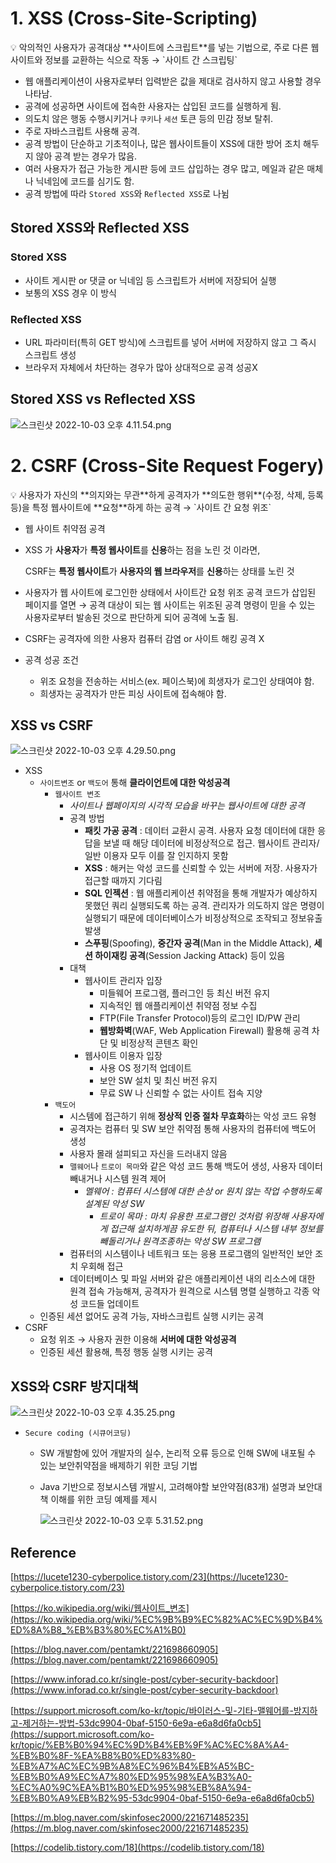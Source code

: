 # 1. XSS (Cross-Site-Scripting)

<aside>
💡 악의적인 사용자가 공격대상 **사이트에 스크립트**를 넣는 기법으로, 주로 다른 웹사이트와 정보를 교환하는 식으로 작동 → `사이트 간 스크립팅`

</aside>

- 웹 애플리케이션이 사용자로부터 입력받은 값을 제대로 검사하지 않고 사용할 경우 나타남.
- 공격에 성공하면 사이트에 접속한 사용자는 삽입된 코드를 실행하게 됨.
- 의도치 않은 행동 수행시키거나 `쿠키`나 `세션` 토큰 등의 민감 정보 탈취.
- 주로 자바스크립트 사용해 공격.
- 공격 방법이 단순하고 기초적이나, 많은 웹사이트들이 XSS에 대한 방어 조치 해두지 않아 공격 받는 경우가 많음.
- 여러 사용자가 접근 가능한 게시판 등에 코드 삽입하는 경우 많고, 메일과 같은 매체나 닉네임에 코드를 심기도 함.
- 공격 방법에 따라 `Stored XSS`와 `Reflected XSS`로 나뉨

## Stored XSS와 Reflected XSS

### Stored XSS

- 사이트 게시판 or 댓글 or 닉네임 등 스크립트가 서버에 저장되어 실행
- 보통의 XSS 경우 이 방식

### Reflected XSS

- URL 파라미터(특히 GET 방식)에 스크립트를 넣어 서버에 저장하지 않고 그 즉시 스크립트 생성
- 브라우저 자체에서 차단하는 경우가 많아 상대적으로 공격 성공X

## Stored XSS vs Reflected XSS

![스크린샷 2022-10-03 오후 4.11.54.png](https://s3-us-west-2.amazonaws.com/secure.notion-static.com/a3237bf5-d5d2-496b-bb18-3d7080036d61/%E1%84%89%E1%85%B3%E1%84%8F%E1%85%B3%E1%84%85%E1%85%B5%E1%86%AB%E1%84%89%E1%85%A3%E1%86%BA_2022-10-03_%E1%84%8B%E1%85%A9%E1%84%92%E1%85%AE_4.11.54.png)

# 2. CSRF (Cross-Site Request Fogery)

<aside>
💡 사용자가 자신의 **의지와는 무관**하게 공격자가 **의도한 행위**(수정, 삭제, 등록 등)을 특정 웹사이트에 **요청**하게 하는 공격 → `사이트 간 요청 위조`

</aside>

- 웹 사이트 취약점 공격
- XSS 가 **사용자**가 **특정 웹사이트**를 **신용**하는 점을 노린 것 이라면,
    
    CSRF는 **특정 웹사이트**가 **사용자의 웹 브라우저**를 **신용**하는 상태를 노린 것
    
- 사용자가 웹 사이트에 로그인한 상태에서 사이트간 요청 위조 공격 코드가 삽입된 페이지를 열면 → 공격 대상이 되는 웹 사이트는 위조된 공격 명령이 믿을 수 있는 사용자로부터 발송된 것으로 판단하게 되어 공격에 노출 됨.
- CSRF는 공격자에 의한 사용자 컴퓨터 감염 or 사이트 해킹 공격 X
- 공격 성공 조건
    - 위조 요청을 전송하는 서비스(ex. 페이스북)에 희생자가 로그인 상태여야 함.
    - 희생자는 공격자가 만든 피싱 사이트에 접속해야 함.

## XSS vs CSRF

![스크린샷 2022-10-03 오후 4.29.50.png](https://s3-us-west-2.amazonaws.com/secure.notion-static.com/60682d23-79aa-48fa-8d1a-2819a211bbb3/%E1%84%89%E1%85%B3%E1%84%8F%E1%85%B3%E1%84%85%E1%85%B5%E1%86%AB%E1%84%89%E1%85%A3%E1%86%BA_2022-10-03_%E1%84%8B%E1%85%A9%E1%84%92%E1%85%AE_4.29.50.png)

- XSS
    - `사이트변조` or `백도어` 통해 **클라이언트에 대한 악성공격**
        - `웹사이트 변조`
            - *사이트나 웹페이지의 시각적 모습을 바꾸는 웹사이트에 대한 공격*
            - 공격 방법
                - **패킷 가공 공격** : 데이터 교환시 공격. 사용자 요청 데이터에 대한 응답을 보낼 때 해당 데이터에 비정상적으로 접근. 웹사이트 관리자/일반 이용자 모두 이를 잘 인지하지 못함
                - **XSS** : 해커는 악성 코드를 신뢰할 수 있는 서버에 저장. 사용자가 접근할 때까지 기다림
                - **SQL 인젝션** : 웹 애플리케이션 취약점을 통해 개발자가 예상하지 못했던 쿼리 실행되도록 하는 공격. 관리자가 의도하지 않은 명령이 실행되기 때문에 데이터베이스가 비정상적으로 조작되고 정보유출 발생
                - **스푸핑**(Spoofing), **중간자 공격**(Man in the Middle Attack), **세션 하이재킹 공격**(Session Jacking Attack) 등이 있음
            - 대책
                - 웹사이트 관리자 입장
                    - 미들웨어 프로그램, 플러그인 등 최신 버전 유지
                    - 지속적인 웹 애플리케이션 취약점 정보 수집
                    - FTP(File Transfer Protocol)등의 로그인 ID/PW 관리
                    - **웹방화벽**(WAF, Web Application Firewall) 활용해 공격 차단 및 비정상적 콘텐츠 확인
                - 웹사이트 이용자 입장
                    - 사용 OS 정기적 업데이트
                    - 보안 SW 설치 및 최신 버전 유지
                    - 무료 SW 나 신뢰할 수 없는 사이트 접속 지양
        - `백도어`
            - 시스템에 접근하기 위해 **정상적 인증 절차 무효화**하는 악성 코드 유형
            - 공격자는 컴퓨터 및 SW 보안 취약점 통해 사용자의 컴퓨터에 백도어 생성
            - 사용자 몰래 설피되고 자신을 드러내지 않음
            - `맬웨어`나 `트로이 목마`와 같은 악성 코드 통해 백도어 생성, 사용자 데이터 빼내거나 시스템 원격 제어
                - *멜웨어 : 컴퓨터 시스템에 대한 손상 or 원치 않는 작업 수행하도록 설계된 악성 SW*
                    - *트로이 목마 : 마치 유용한 프로그램인 것처럼 위장해 사용자에게 접근해 설치하게끔 유도한 뒤, 컴퓨터나 시스템 내부 정보를 빼돌리거나 원격조종하는 악성 SW 프로그램*
            - 컴퓨터의 시스템이나 네트워크 또는 응용 프로그램의 일반적인 보안 조치 우회해 접근
            - 데이터베이스 및 파일 서버와 같은 애플리케이션 내의 리소스에 대한 원격 접속 가능해져, 공격자가 원격으로 시스템 명렬 실행하고 각종 악성 코드들 업데이트
    - 인증된 세션 없어도 공격 가능, 자바스크립트 실행 시키는 공격
- CSRF
    - 요청 위조 → 사용자 권한 이용해 **서버에 대한 악성공격**
    - 인증된 세션 활용해, 특정 행동 실행 시키는 공격

## XSS와 CSRF 방지대책

![스크린샷 2022-10-03 오후 4.35.25.png](https://s3-us-west-2.amazonaws.com/secure.notion-static.com/e87b7e44-e73c-4e4a-9e48-5fc20f6a6245/%E1%84%89%E1%85%B3%E1%84%8F%E1%85%B3%E1%84%85%E1%85%B5%E1%86%AB%E1%84%89%E1%85%A3%E1%86%BA_2022-10-03_%E1%84%8B%E1%85%A9%E1%84%92%E1%85%AE_4.35.25.png)

- `Secure coding (시큐어코딩)`
    - SW 개발함에 있어 개발자의 실수, 논리적 오류 등으로 인해 SW에 내포될 수 있는 보안취약점을 배제하기 위한 코딩 기법
    - Java 기반으로 정보시스템 개발시, 고려해야할 보안약점(83개) 설명과 보안대책 이해를 위한 코딩 예제를 제시
        
        ![스크린샷 2022-10-03 오후 5.31.52.png](https://s3-us-west-2.amazonaws.com/secure.notion-static.com/0de4db38-6670-4d13-a7f7-ca213cfb050b/%E1%84%89%E1%85%B3%E1%84%8F%E1%85%B3%E1%84%85%E1%85%B5%E1%86%AB%E1%84%89%E1%85%A3%E1%86%BA_2022-10-03_%E1%84%8B%E1%85%A9%E1%84%92%E1%85%AE_5.31.52.png)
        

## Reference

[https://lucete1230-cyberpolice.tistory.com/23](https://lucete1230-cyberpolice.tistory.com/23)

[https://ko.wikipedia.org/wiki/웹사이트_변조](https://ko.wikipedia.org/wiki/%EC%9B%B9%EC%82%AC%EC%9D%B4%ED%8A%B8_%EB%B3%80%EC%A1%B0)

[https://blog.naver.com/pentamkt/221698660905](https://blog.naver.com/pentamkt/221698660905)

[https://www.inforad.co.kr/single-post/cyber-security-backdoor](https://www.inforad.co.kr/single-post/cyber-security-backdoor)

[https://support.microsoft.com/ko-kr/topic/바이러스-및-기타-맬웨어를-방지하고-제거하는-방법-53dc9904-0baf-5150-6e9a-e6a8d6fa0cb5](https://support.microsoft.com/ko-kr/topic/%EB%B0%94%EC%9D%B4%EB%9F%AC%EC%8A%A4-%EB%B0%8F-%EA%B8%B0%ED%83%80-%EB%A7%AC%EC%9B%A8%EC%96%B4%EB%A5%BC-%EB%B0%A9%EC%A7%80%ED%95%98%EA%B3%A0-%EC%A0%9C%EA%B1%B0%ED%95%98%EB%8A%94-%EB%B0%A9%EB%B2%95-53dc9904-0baf-5150-6e9a-e6a8d6fa0cb5)

[https://m.blog.naver.com/skinfosec2000/221671485235](https://m.blog.naver.com/skinfosec2000/221671485235)

[https://codelib.tistory.com/18](https://codelib.tistory.com/18)
